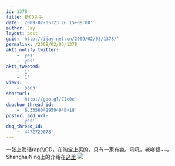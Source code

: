 ```yaml
---
id: 1378
title: 新CD入手
date: '2009-02-05T23:26:15+08:00'
author: Jay
layout: post
guid: 'http://ijay.net.cn/2009/02/05/1378/'
permalink: /2009/02/05/1378
aktt_notify_twitter:
    - 'yes'
    - 'yes'
aktt_tweeted:
    - '1'
    - '1'
views:
    - '3303'
shorturl:
    - 'http://goo.gl/ZIc0e'
duoshuo_thread_id:
    - '6.3356042959494E+18'
posturl_add_url:
    - 'yes'
dsq_thread_id:
    - '4472729078'
---
```


一张上海话rap的CD，在淘宝上买的，只有一家有卖。吼吼，老嗲额~~。ShanghaiNing上的介绍在<a href="http://www.shanghaining.com/products/music/shanghai-rap/" target="_blank">这里</a>
<img src="http://jayxu.com/log/wp-content/uploads/2009/02/solosoul2006021714712.jpg" />